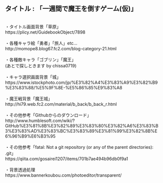<h2>タイトル : 「一週間で魔王を倒すゲーム(仮)」</h2>
<br>
・タイトル画面背景「草原」<br>
https://plicy.net/GuidebookObject/7898
<br>
<br>
・各種キャラ絵「勇者」「旅人」etc...<br>
http://momope8.blog67.fc2.com/blog-category-21.html
<br>
<br>
・各種敵キャラ「ゴブリン」「魔王」<br>
(あとで探しときます by chissa0719)
<br>
<br>
・キャラ選択画面背景「城」<br>
https://www.istockphoto.com/jp/%E3%82%A4%E3%83%A9%E3%82%B9%E3%83%88/%E5%9F%8E-%E5%86%85%E9%83%A8
<br>
<br>
・魔王戦背景「魔王城」<br>
http://hi79.web.fc2.com/material/b_back/b_back_r.html
<br>
<br>
・その他参考「Githubからのダウンロード」<br>
http://www.humblesoft.com/wiki/?GitHub%E3%81%8B%E3%82%89%E3%83%80%E3%82%A6%E3%83%B3%E3%83%AD%E3%83%BC%E3%83%89%E3%81%99%E3%82%8B%E6%96%B9%E6%B3%95
<br>
<br>
・その他参考「fatal: Not a git repository (or any of the parent directories): .git」<br>
https://qiita.com/gosairei1207/items/701b7ae494b96db0f9a1
<br>
<br>
・背景透過処理<br>
https://www.bannerkoubou.com/photoeditor/transparent/
<br>
<br>